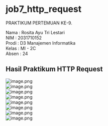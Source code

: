 # job7_http_request

PRAKTIKUM PERTEMUAN KE-9.
<br>

Nama : Rosita Ayu Tri Lestari <br>
NIM : 2031710152 <br>
Prodi : D3 Manajemen Informatika <br>
Kelas : MI - 2C <br>
Absen : 24

## Hasil Praktikum HTTP Request
![image.png](assets/img/gambar1.png) <br>
![image.png](assets/img/gambar2.png) <br>
![image.png](assets/img/gambar3.png) <br>
![image.png](assets/img/gambar4.png) <br>
![image.png](assets/img/gambar5.png) <br>
![image.png](assets/img/gambar6.png) <br>
![image.png](assets/img/gambar7.png) <br>
![image.png](assets/img/gambar8.png) 

<br>